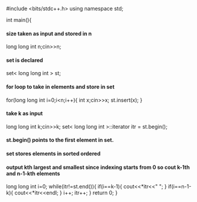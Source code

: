 #include <bits/stdc++.h>
using namespace std;

int main(){

#### size taken as input and stored in n

long long int n;cin>>n;

#### set is declared

set< long long int > st;

#### for loop to take in elements and store in set

for(long long int i=0;i<n;i++){
int x;cin>>x;
st.insert(x);
}

#### take k as input

long long int k;cin>>k;
set< long long int >::iterator itr = st.begin();

#### st.begin() points to the first element in set.

#### set stores elements in sorted ordered

#### output kth largest and smallest since indexing starts from 0 so cout k-1th and n-1-kth elements

long long int i=0;
while(itr!=st.end()){
if(i==k-1){
cout<<*itr<<" ";
}
if(i==n-1-k){
cout<<*itr<<endl;
}
i++;
itr++;
}
return 0;
}
